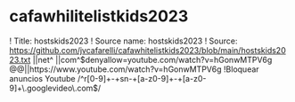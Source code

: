 # cafawhilitelistkids2023
! Title: hostskids2023
! Source name: hostskids2023
! Source: https://github.com/jvcafarelli/cafawhitelistkids2023/blob/main/hostskids2023.txt
||net^
||com^$denyallow=youtube.com/watch?v=hGonwMTPV6g
@@||https://www.youtube.com/watch?v=hGonwMTPV6g
!Bloquear anuncios Youtube
/^r[0-9]+-+sn-+[a-z0-9]+-+[a-z0-9]+\.googlevideo\.com$/
